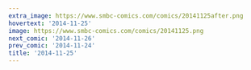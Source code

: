 ```yaml
---
extra_image: https://www.smbc-comics.com/comics/20141125after.png
hovertext: '2014-11-25'
image: https://www.smbc-comics.com/comics/20141125.png
next_comic: '2014-11-26'
prev_comic: '2014-11-24'
title: '2014-11-25'
---
```


